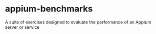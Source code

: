 # appium-benchmarks
A suite of exercises designed to evaluate the performance of an Appium server or service
